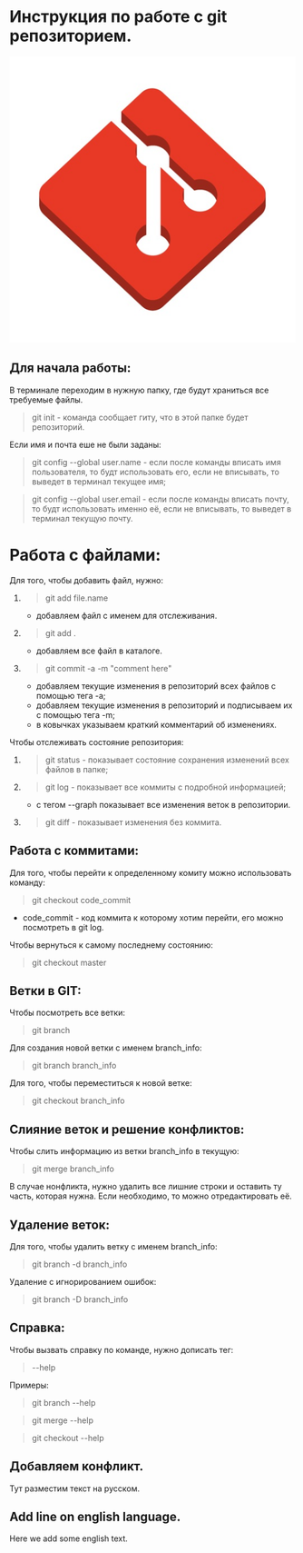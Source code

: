 # Инструкция по работе c git репозиторием.
![error](pic1.jpg)

## Для начала работы:
В терминале переходим в нужную папку, где будут храниться
все требуемые файлы.

> git init - команда сообщает гиту, что в этой папке будет репозиторий. 

Если имя и почта еше не были заданы:

> git config --global user.name - если после команды вписать имя пользователя, то будт использовать его, если не вписывать, то выведет в терминал текущее имя;

> git config --global user.email - если после команды вписать почту,
то будт использовать именно её, если не вписывать, то выведет в терминал текущую почту.


# Работа с файлами:
Для того, чтобы добавить файл, нужно:
1. >  git add file.name
    * добавляем файл с именем для отслеживания.
2. >  git add .
    * добавляем все файл в каталоге.
3. >  git commit -a -m "comment here"
    * добавляем текущие изменения в репозиторий всех файлов с помощью тега -a;
    * добавляем текущие изменения в репозиторий и подписываем их с помощью тега -m;
    * в ковычках указываем краткий комментарий об изменениях.

Чтобы отслеживать состояние репозитория:
1. > git status - показывает состояние сохранения изменений всех файлов в папке;
2. > git log - показывает все коммиты с подробной информацией;
    * с тегом --graph показывает все изменения веток в репозитории.
3. > git diff - показывает изменения без коммита.


## Работа с коммитами:
Для того, чтобы перейти к определенному комиту можно использовать команду:
> git checkout code_commit
   * code_commit - код коммита к которому хотим перейти, его можно посмотреть в git log.

Чтобы вернуться к самому последнему состоянию:
> git checkout master

## Ветки в GIT:
Чтобы посмотреть все ветки:
> git branch

Для создания новой ветки с именем branch_info:
> git branch branch_info

Для того, чтобы переместиться к новой ветке:
> git checkout branch_info

## Слияние веток и решение конфликтов:
Чтобы слить информацию из ветки branch_info в текущую:
> git merge branch_info

В случае нонфликта, нужно удалить все лишние строки и оставить ту часть, которая нужна.
Если необходимо, то можно отредактировать её.

## Удаление веток:
Для того, чтобы удалить ветку с именем branch_info:
> git branch -d branch_info

Удаление с игнорированием ошибок:
> git branch -D branch_info

## Справка:
Чтобы вызвать справку по команде, нужно дописать тег:
> --help 

Примеры:
> git branch --help

> git merge --help

> git checkout --help

## Добавляем конфликт.
Тут разместим текст на русском.

## Add line on english language.
Here we add some english text.
